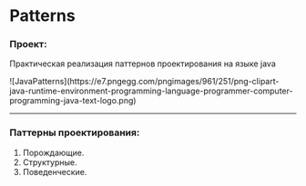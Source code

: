 # Patterns
### Проект:
<p>Практическая реализация паттернов проектирования на языке java</p>
![JavaPatterns](https://e7.pngegg.com/pngimages/961/251/png-clipart-java-runtime-environment-programming-language-programmer-computer-programming-java-text-logo.png)

---
### Паттерны проектирования: 

1. Порождающие.
2. Структурные.
3. Поведенческие.



